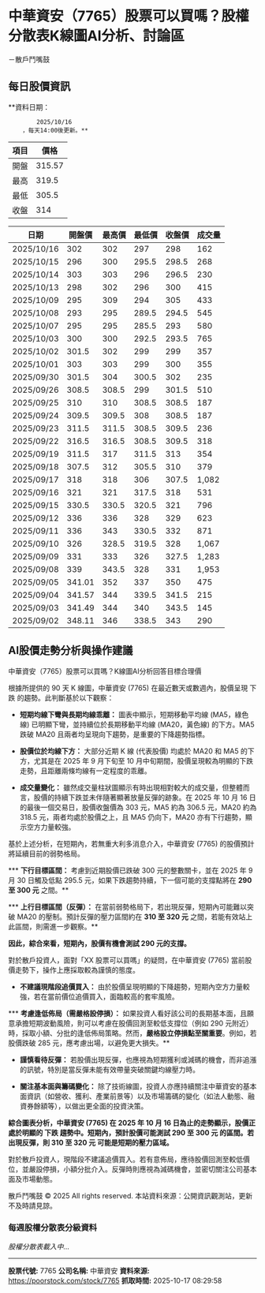 # 中華資安（7765）股票可以買嗎？股權分散表K線圖AI分析、討論區
－散戶鬥嘴鼓

## 每日股價資訊

**資料日期：
        
            2025/10/16
        ，每天14:00後更新。**

| 項目 | 價格 |
|------|------|
| 開盤 | 315.57 |
| 最高 | 319.5 |
| 最低 | 305.5 |
| 收盤 | 314 |

| 日期 | 開盤價 | 最高價 | 最低價 | 收盤價 | 成交量 |
|------|--------|--------|--------|--------|--------|
| 2025/10/16 | 302 | 302 | 297 | 298 | 162 |
| 2025/10/15 | 296 | 300 | 295.5 | 298.5 | 268 |
| 2025/10/14 | 303 | 303 | 296 | 296.5 | 230 |
| 2025/10/13 | 298 | 302 | 296 | 300 | 415 |
| 2025/10/09 | 295 | 309 | 294 | 305 | 433 |
| 2025/10/08 | 293 | 295 | 289.5 | 294.5 | 545 |
| 2025/10/07 | 295 | 295 | 285.5 | 293 | 580 |
| 2025/10/03 | 300 | 300 | 292.5 | 293.5 | 765 |
| 2025/10/02 | 301.5 | 302 | 299 | 299 | 357 |
| 2025/10/01 | 303 | 303 | 299 | 300 | 355 |
| 2025/09/30 | 301.5 | 304 | 300.5 | 302 | 235 |
| 2025/09/26 | 308.5 | 308.5 | 299 | 301.5 | 510 |
| 2025/09/25 | 310 | 310 | 308.5 | 308.5 | 187 |
| 2025/09/24 | 309.5 | 309.5 | 308 | 308.5 | 187 |
| 2025/09/23 | 311.5 | 311.5 | 308.5 | 309.5 | 236 |
| 2025/09/22 | 316.5 | 316.5 | 308.5 | 309.5 | 318 |
| 2025/09/19 | 311.5 | 317 | 311.5 | 313 | 354 |
| 2025/09/18 | 307.5 | 312 | 305.5 | 310 | 379 |
| 2025/09/17 | 318 | 318 | 306 | 307.5 | 1,082 |
| 2025/09/16 | 321 | 321 | 317.5 | 318 | 531 |
| 2025/09/15 | 330.5 | 330.5 | 320.5 | 321 | 796 |
| 2025/09/12 | 336 | 336 | 328 | 329 | 623 |
| 2025/09/11 | 336 | 343 | 330.5 | 332 | 871 |
| 2025/09/10 | 326 | 328.5 | 319.5 | 328 | 1,067 |
| 2025/09/09 | 331 | 333 | 326 | 327.5 | 1,283 |
| 2025/09/08 | 339 | 343.5 | 328 | 331 | 1,953 |
| 2025/09/05 | 341.01 | 352 | 337 | 350 | 475 |
| 2025/09/04 | 341.57 | 344 | 339.5 | 341.5 | 215 |
| 2025/09/03 | 341.49 | 344 | 340 | 343.5 | 145 |
| 2025/09/02 | 348.11 | 346 | 338.5 | 343 | 290 |

## AI股價走勢分析與操作建議

中華資安（7765）股票可以買嗎？K線圖AI分析回答目標合理價

根據所提供的 90 天 K 線圖，中華資安 (7765) 在最近數天或數週內，股價呈現 下跌 的趨勢。此判斷基於以下觀察：

*   **短期均線下彎與長期均線乖離：** 圖表中顯示，短期移動平均線 (MA5，綠色線) 已明顯下彎，並持續位於長期移動平均線 (MA20，黃色線) 的下方。MA5 跌破 MA20 且兩者均呈現向下趨勢，是重要的下降趨勢指標。

*   **股價位於均線下方：** 大部分近期 K 線 (代表股價) 均處於 MA20 和 MA5 的下方，尤其是在 2025 年 9 月下旬至 10 月中旬期間，股價呈現較為明顯的下跌走勢，且距離兩條均線有一定程度的乖離。

*   **成交量變化：** 雖然成交量柱狀圖顯示有時出現相對較大的成交量，但整體而言，股價的持續下跌並未伴隨著顯著放量反彈的跡象。在 2025 年 10 月 16 日的最後一個交易日，股價收盤價為 303 元，MA5 約為 306.5 元，MA20 約為 318.5 元，兩者均處於股價之上，且 MA5 仍向下，MA20 亦有下行趨勢，顯示空方力量較強。

基於上述分析，在短期內，若無重大利多消息介入，中華資安 (7765) 的股價預計將延續目前的弱勢格局。

***   **下行目標區間：** 考慮到近期股價已跌破 300 元的整數關卡，並在 2025 年 9 月 30 日觸及低點 295.5 元，如果下跌趨勢持續，下一個可能的支撐點將在 **290 至 300 元** 之間。**

***   **上行目標區間（反彈）：** 在當前弱勢格局下，若出現反彈，短期內可能難以突破 MA20 的壓制。預計反彈的壓力區間約在 **310 至 320 元** 之間，若能有效站上此區間，則需進一步觀察。**

**因此，綜合來看，短期內，股價有機會測試 290 元的支撐。**

對於散戶投資人，面對「XX 股票可以買嗎」的疑問，在中華資安 (7765) 當前股價走勢下，操作上應採取較為謹慎的態度。

*   **不建議現階段追價買入：** 由於股價呈現明顯的下降趨勢，短期內空方力量較強，若在當前價位追價買入，面臨較高的套牢風險。

***   **考慮逢低佈局（需嚴格設停損）：** 如果投資人看好該公司的長期基本面，且願意承擔短期波動風險，則可以考慮在股價回測至較低支撐位（例如 290 元附近）時，採取小額、分批的逢低佈局策略。然而，**嚴格設立停損點至關重要**。例如，若股價跌破 285 元，應考慮出場，以避免更大損失。**

*   **謹慎看待反彈：** 若股價出現反彈，也應視為短期獲利或減碼的機會，而非追漲的訊號，特別是當反彈未能有效帶量突破關鍵均線壓力時。

*   **關注基本面與籌碼變化：** 除了技術線圖，投資人亦應持續關注中華資安的基本面資訊（如營收、獲利、產業前景等）以及市場籌碼的變化（如法人動態、融資券餘額等），以做出更全面的投資決策。

**綜合圖表分析，中華資安 (7765) 在 2025 年 10 月 16 日為止的走勢顯示，股價正處於明顯的 下跌 趨勢中。短期內，預計股價可能測試 **290 至 300 元** 的區間。若出現反彈，則 **310 至 320 元** 可能是短期的壓力區域。**

對於散戶投資人，現階段不建議追價買入。若有意佈局，應待股價回測至較低價位，並嚴設停損，小額分批介入。反彈時則應視為減碼機會，並密切關注公司基本面及市場動態。

散戶鬥嘴鼓 © 2025 All rights reserved. 本站資料來源：公開資訊觀測站，更新不及時請見諒。

### 每週股權分散表分級資料

*股權分散表載入中...*

---

**股票代號:** 7765
**公司名稱:** 中華資安
**資料來源:** https://poorstock.com/stock/7765
**抓取時間:** 2025-10-17 08:29:58